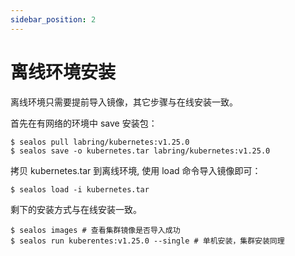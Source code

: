 ```yaml
---
sidebar_position: 2
---
```


# 离线环境安装

离线环境只需要提前导入镜像，其它步骤与在线安装一致。

首先在有网络的环境中 save 安装包：
```shell
$ sealos pull labring/kubernetes:v1.25.0
$ sealos save -o kubernetes.tar labring/kubernetes:v1.25.0
```

拷贝 kubernetes.tar 到离线环境, 使用 load 命令导入镜像即可：

```shell
$ sealos load -i kubernetes.tar
```

剩下的安装方式与在线安装一致。
```shell
$ sealos images # 查看集群镜像是否导入成功
$ sealos run kuberentes:v1.25.0 --single # 单机安装，集群安装同理
```
